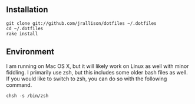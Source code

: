 Installation
------------

    git clone git://github.com/jrallison/dotfiles ~/.dotfiles
    cd ~/.dotfiles
    rake install

Environment
-----------

I am running on Mac OS X, but it will likely work on Linux as well with 
minor fiddling. I primarily use zsh, but this includes some older bash 
files as well. If you would like to switch to zsh, you can do so with 
the following command.

    chsh -s /bin/zsh
